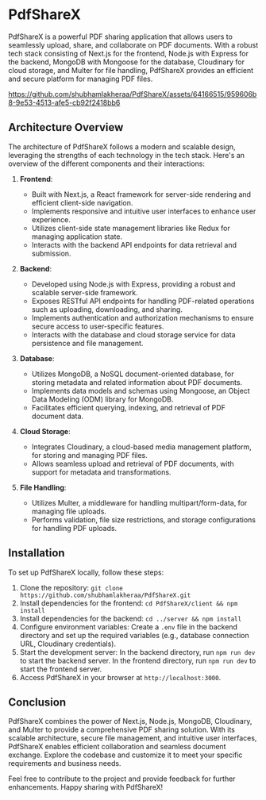 

# PdfShareX

PdfShareX is a powerful PDF sharing application that allows users to seamlessly upload, share, and collaborate on PDF documents. With a robust tech stack consisting of Next.js for the frontend, Node.js with Express for the backend, MongoDB with Mongoose for the database, Cloudinary for cloud storage, and Multer for file handling, PdfShareX provides an efficient and secure platform for managing PDF files.


https://github.com/shubhamlakheraa/PdfShareX/assets/64166515/959606b8-9e53-4513-afe5-cb92f2418bb6


## Architecture Overview

The architecture of PdfShareX follows a modern and scalable design, leveraging the strengths of each technology in the tech stack. Here's an overview of the different components and their interactions:

1. **Frontend**:
   - Built with Next.js, a React framework for server-side rendering and efficient client-side navigation.
   - Implements responsive and intuitive user interfaces to enhance user experience.
   - Utilizes client-side state management libraries like Redux for managing application state.
   - Interacts with the backend API endpoints for data retrieval and submission.

2. **Backend**:
   - Developed using Node.js with Express, providing a robust and scalable server-side framework.
   - Exposes RESTful API endpoints for handling PDF-related operations such as uploading, downloading, and sharing.
   - Implements authentication and authorization mechanisms to ensure secure access to user-specific features.
   - Interacts with the database and cloud storage service for data persistence and file management.

3. **Database**:
   - Utilizes MongoDB, a NoSQL document-oriented database, for storing metadata and related information about PDF documents.
   - Implements data models and schemas using Mongoose, an Object Data Modeling (ODM) library for MongoDB.
   - Facilitates efficient querying, indexing, and retrieval of PDF document data.

4. **Cloud Storage**:
   - Integrates Cloudinary, a cloud-based media management platform, for storing and managing PDF files.
   - Allows seamless upload and retrieval of PDF documents, with support for metadata and transformations.

5. **File Handling**:
   - Utilizes Multer, a middleware for handling multipart/form-data, for managing file uploads.
   - Performs validation, file size restrictions, and storage configurations for handling PDF uploads.

## Installation

To set up PdfShareX locally, follow these steps:

1. Clone the repository: `git clone https://github.com/shubhamlakheraa/PdfShareX.git`
2. Install dependencies for the frontend: `cd PdfShareX/client && npm install`
3. Install dependencies for the backend: `cd ../server && npm install`
4. Configure environment variables: Create a `.env` file in the backend directory and set up the required variables (e.g., database connection URL, Cloudinary credentials).
5. Start the development server: In the backend directory, run `npm run dev` to start the backend server. In the frontend directory, run `npm run dev` to start the frontend server.
6. Access PdfShareX in your browser at `http://localhost:3000`.

## Conclusion

PdfShareX combines the power of Next.js, Node.js, MongoDB, Cloudinary, and Multer to provide a comprehensive PDF sharing solution. With its scalable architecture, secure file management, and intuitive user interfaces, PdfShareX enables efficient collaboration and seamless document exchange. Explore the codebase and customize it to meet your specific requirements and business needs.

Feel free to contribute to the project and provide feedback for further enhancements. Happy sharing with PdfShareX!


